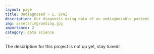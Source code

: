 ```yaml
---
layout: page
title: Undiagnosed - 1, SVAI
description: Our diagnosis using data of an undiagnosable patient
img: assets/img/undiag.jpg
importance: 2
category: data science
---
```


The description for this project is not up yet, stay tuned!
